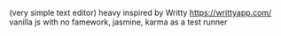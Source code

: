 (very simple text editor) heavy inspired by Writty https://writtyapp.com/
vanilla js with no famework, jasmine, karma as a test runner
